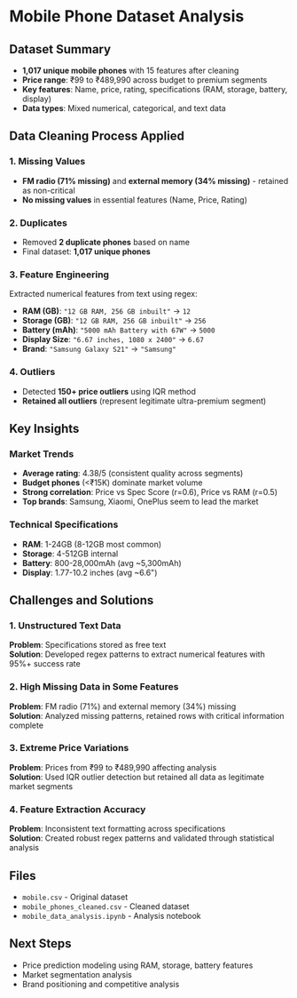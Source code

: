 # Mobile Phone Dataset Analysis

## Dataset Summary
- **1,017 unique mobile phones** with 15 features after cleaning
- **Price range**: ₹99 to ₹489,990 across budget to premium segments
- **Key features**: Name, price, rating, specifications (RAM, storage, battery, display)
- **Data types**: Mixed numerical, categorical, and text data

## Data Cleaning Process Applied

### 1. Missing Values
- **FM radio (71% missing)** and **external memory (34% missing)** - retained as non-critical
- **No missing values** in essential features (Name, Price, Rating)

### 2. Duplicates
- Removed **2 duplicate phones** based on name
- Final dataset: **1,017 unique phones**

### 3. Feature Engineering
Extracted numerical features from text using regex:
- **RAM (GB)**: `"12 GB RAM, 256 GB inbuilt"` → `12`
- **Storage (GB)**: `"12 GB RAM, 256 GB inbuilt"` → `256` 
- **Battery (mAh)**: `"5000 mAh Battery with 67W"` → `5000`
- **Display Size**: `"6.67 inches, 1080 x 2400"` → `6.67`
- **Brand**: `"Samsung Galaxy S21"` → `"Samsung"`

### 4. Outliers
- Detected **150+ price outliers** using IQR method
- **Retained all outliers** (represent legitimate ultra-premium segment)

## Key Insights

### Market Trends
- **Average rating**: 4.38/5 (consistent quality across segments)
- **Budget phones** (<₹15K) dominate market volume
- **Strong correlation**: Price vs Spec Score (r=0.6), Price vs RAM (r=0.5)
- **Top brands**: Samsung, Xiaomi, OnePlus seem to lead the market

### Technical Specifications
- **RAM**: 1-24GB (8-12GB most common)
- **Storage**: 4-512GB internal
- **Battery**: 800-28,000mAh (avg ~5,300mAh)
- **Display**: 1.77-10.2 inches (avg ~6.6")

## Challenges and Solutions

### 1. Unstructured Text Data
**Problem**: Specifications stored as free text  
**Solution**: Developed regex patterns to extract numerical features with 95%+ success rate

### 2. High Missing Data in Some Features
**Problem**: FM radio (71%) and external memory (34%) missing  
**Solution**: Analyzed missing patterns, retained rows with critical information complete

### 3. Extreme Price Variations
**Problem**: Prices from ₹99 to ₹489,990 affecting analysis  
**Solution**: Used IQR outlier detection but retained all data as legitimate market segments

### 4. Feature Extraction Accuracy
**Problem**: Inconsistent text formatting across specifications  
**Solution**: Created robust regex patterns and validated through statistical analysis

## Files
- `mobile.csv` - Original dataset
- `mobile_phones_cleaned.csv` - Cleaned dataset  
- `mobile_data_analysis.ipynb` - Analysis notebook

## Next Steps
- Price prediction modeling using RAM, storage, battery features
- Market segmentation analysis
- Brand positioning and competitive analysis
